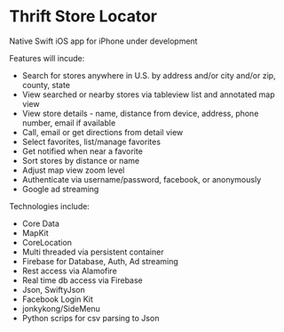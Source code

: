 # Thrift Store Locator

Native Swift iOS app for iPhone under development

Features will incude:
- Search for stores anywhere in U.S. by address and/or city and/or zip, county, state
- View searched or nearby stores via tableview list and annotated map view
- View store details - name, distance from device, address, phone number, email if available
- Call, email or get directions from detail view
- Select favorites, list/manage favorites
- Get notified when near a favorite
- Sort stores by distance or name
- Adjust map view zoom level
- Authenticate via username/password, facebook, or anonymously
- Google ad streaming

Technologies include:
- Core Data
- MapKit
- CoreLocation
- Multi threaded via persistent container 
- Firebase for Database, Auth, Ad streaming
- Rest access via Alamofire
- Real time db access via Firebase
- Json, SwiftyJson
- Facebook Login Kit
- jonkykong/SideMenu
- Python scrips for csv parsing to Json


